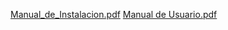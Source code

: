 [Manual_de_Instalacion.pdf](https://github.com/user-attachments/files/20934015/Manual_de_Instalacion.pdf)
[Manual de Usuario.pdf](https://github.com/user-attachments/files/20934019/Manual.de.Usuario.pdf)
